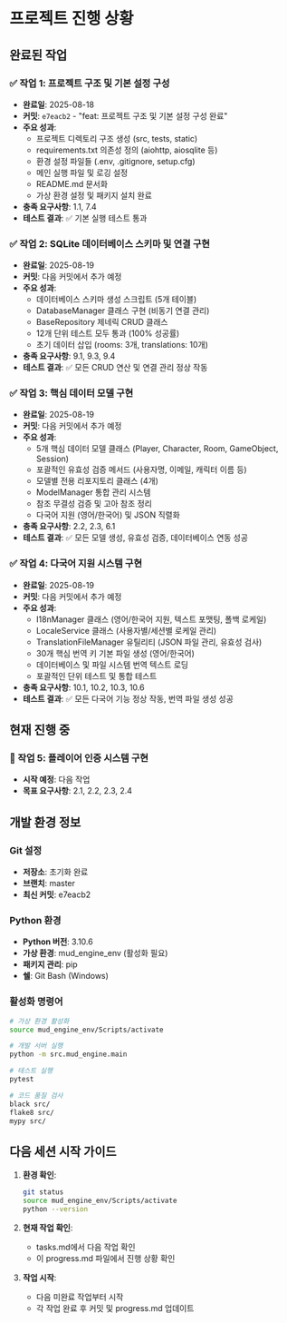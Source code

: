 # 프로젝트 진행 상황

## 완료된 작업

### ✅ 작업 1: 프로젝트 구조 및 기본 설정 구성
- **완료일**: 2025-08-18
- **커밋**: `e7eacb2` - "feat: 프로젝트 구조 및 기본 설정 구성 완료"
- **주요 성과**:
  - 프로젝트 디렉토리 구조 생성 (src, tests, static)
  - requirements.txt 의존성 정의 (aiohttp, aiosqlite 등)
  - 환경 설정 파일들 (.env, .gitignore, setup.cfg)
  - 메인 실행 파일 및 로깅 설정
  - README.md 문서화
  - 가상 환경 설정 및 패키지 설치 완료
- **충족 요구사항**: 1.1, 7.4
- **테스트 결과**: ✅ 기본 실행 테스트 통과

### ✅ 작업 2: SQLite 데이터베이스 스키마 및 연결 구현
- **완료일**: 2025-08-19
- **커밋**: 다음 커밋에서 추가 예정
- **주요 성과**:
  - 데이터베이스 스키마 생성 스크립트 (5개 테이블)
  - DatabaseManager 클래스 구현 (비동기 연결 관리)
  - BaseRepository 제네릭 CRUD 클래스
  - 12개 단위 테스트 모두 통과 (100% 성공률)
  - 초기 데이터 삽입 (rooms: 3개, translations: 10개)
- **충족 요구사항**: 9.1, 9.3, 9.4
- **테스트 결과**: ✅ 모든 CRUD 연산 및 연결 관리 정상 작동

### ✅ 작업 3: 핵심 데이터 모델 구현
- **완료일**: 2025-08-19
- **커밋**: 다음 커밋에서 추가 예정
- **주요 성과**:
  - 5개 핵심 데이터 모델 클래스 (Player, Character, Room, GameObject, Session)
  - 포괄적인 유효성 검증 메서드 (사용자명, 이메일, 캐릭터 이름 등)
  - 모델별 전용 리포지토리 클래스 (4개)
  - ModelManager 통합 관리 시스템
  - 참조 무결성 검증 및 고아 참조 정리
  - 다국어 지원 (영어/한국어) 및 JSON 직렬화
- **충족 요구사항**: 2.2, 2.3, 6.1
- **테스트 결과**: ✅ 모든 모델 생성, 유효성 검증, 데이터베이스 연동 성공

### ✅ 작업 4: 다국어 지원 시스템 구현
- **완료일**: 2025-08-19
- **커밋**: 다음 커밋에서 추가 예정
- **주요 성과**:
  - I18nManager 클래스 (영어/한국어 지원, 텍스트 포맷팅, 폴백 로케일)
  - LocaleService 클래스 (사용자별/세션별 로케일 관리)
  - TranslationFileManager 유틸리티 (JSON 파일 관리, 유효성 검사)
  - 30개 핵심 번역 키 기본 파일 생성 (영어/한국어)
  - 데이터베이스 및 파일 시스템 번역 텍스트 로딩
  - 포괄적인 단위 테스트 및 통합 테스트
- **충족 요구사항**: 10.1, 10.2, 10.3, 10.6
- **테스트 결과**: ✅ 모든 다국어 기능 정상 작동, 번역 파일 생성 성공

## 현재 진행 중

### 🔄 작업 5: 플레이어 인증 시스템 구현
- **시작 예정**: 다음 작업
- **목표 요구사항**: 2.1, 2.2, 2.3, 2.4

## 개발 환경 정보

### Git 설정
- **저장소**: 초기화 완료
- **브랜치**: master
- **최신 커밋**: e7eacb2

### Python 환경
- **Python 버전**: 3.10.6
- **가상 환경**: mud_engine_env (활성화 필요)
- **패키지 관리**: pip
- **쉘**: Git Bash (Windows)

### 활성화 명령어
```bash
# 가상 환경 활성화
source mud_engine_env/Scripts/activate

# 개발 서버 실행
python -m src.mud_engine.main

# 테스트 실행
pytest

# 코드 품질 검사
black src/
flake8 src/
mypy src/
```

## 다음 세션 시작 가이드

1. **환경 확인**:
   ```bash
   git status
   source mud_engine_env/Scripts/activate
   python --version
   ```

2. **현재 작업 확인**:
   - tasks.md에서 다음 작업 확인
   - 이 progress.md 파일에서 진행 상황 확인

3. **작업 시작**:
   - 다음 미완료 작업부터 시작
   - 각 작업 완료 후 커밋 및 progress.md 업데이트